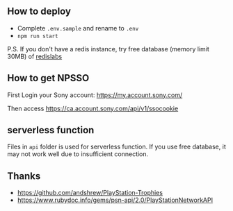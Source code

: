 ## How to deploy

- Complete `.env.sample` and rename to `.env`
- `npm run start`

P.S. If you don't have a redis instance, try free database (memory limit 30MB) of [redislabs](https://redislabs.com/)

## How to get NPSSO

First Login your Sony account: https://my.account.sony.com/

Then access https://ca.account.sony.com/api/v1/ssocookie

## serverless function

Files in `api` folder is used for serverless function. If you use free database, it may not work well due to insufficient connection.

## Thanks

- https://github.com/andshrew/PlayStation-Trophies
- https://www.rubydoc.info/gems/psn-api/2.0/PlayStationNetworkAPI
